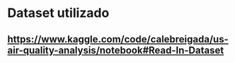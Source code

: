 # Dataset utilizado

## https://www.kaggle.com/code/calebreigada/us-air-quality-analysis/notebook#Read-In-Dataset
